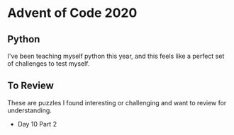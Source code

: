 # Advent of Code 2020

## Python

I've been teaching myself python this year, and this feels like a perfect set of challenges to test myself.

## To Review

These are puzzles I found interesting or challenging and want to review for understanding.

- Day 10 Part 2
